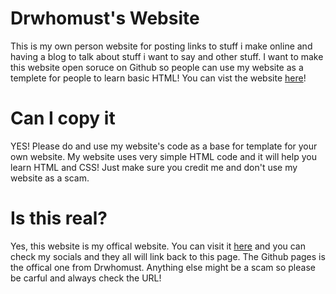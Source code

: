 # Drwhomust's Website
This is my own person website for posting links to stuff i make online and having a blog to talk about stuff i want to say and other stuff.
I want to make this website open soruce on Github so people can use my website as a templete for people to learn basic HTML!
You can vist the website [here](https://nightcrawcode.github.io/Drwhomust-links-website/)!

# Can I copy it
YES! Please do and use my website's code as a base for template for your own website. My website uses very simple HTML code and it will
help you learn HTML and CSS! Just make sure you credit me and don't use my website as a scam.

# Is this real?
Yes, this website is my offical website. You can visit it [here](https://drwhomust.xyz/) and you can check my socials and they all will link back to this page.
The Github pages is the offical one from Drwhomust. Anything else might be a scam so please be carful and always check the URL!
